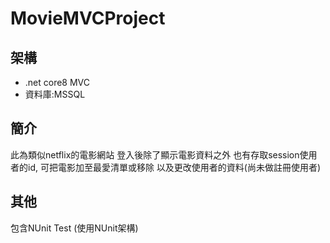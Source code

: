 # MovieMVCProject

## 架構
- .net core8 MVC
- 資料庫:MSSQL

## 簡介
此為類似netflix的電影網站
登入後除了顯示電影資料之外
也有存取session使用者的id, 可把電影加至最愛清單或移除
以及更改使用者的資料(尚未做註冊使用者)

## 其他
包含NUnit Test (使用NUnit架構)